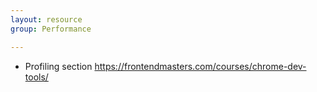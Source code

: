 ```yaml
---
layout: resource
group: Performance

---
```

<!-- General resources go here -->

- Profiling section <https://frontendmasters.com/courses/chrome-dev-tools/>

<!-- ####Core -->

<!-- ####Intermediate -->

<!-- ####Advanced -->

<!-- ####Jedi -->
